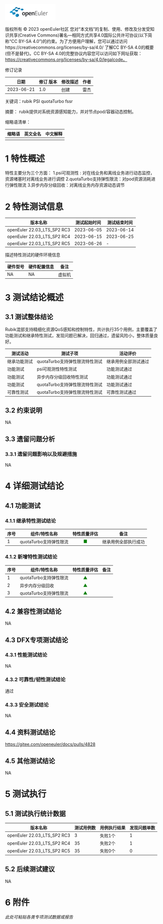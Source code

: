 ![avatar](../../images/openEuler.png)


版权所有 © 2023  openEuler社区
 您对“本文档”的复制、使用、修改及分发受知识共享(Creative Commons)署名—相同方式共享4.0国际公共许可协议(以下简称“CC BY-SA 4.0”)的约束。为了方便用户理解，您可以通过访问https://creativecommons.org/licenses/by-sa/4.0/ 了解CC BY-SA 4.0的概要 (但不是替代)。CC BY-SA 4.0的完整协议内容您可以访问如下网址获取：https://creativecommons.org/licenses/by-sa/4.0/legalcode。

修订记录

| 日期 | 修订   版本 | 修改描述 | 作者 |
| ---- | ----------- | -------- | ---- |
| 2023-06-21     |     1.0        |    创建      |   雷杰   |

关键词：rubik PSI quotaTurbo fssr

摘要：
rubik提供对系统资源感知能力，并对节点pod/容器动态控制。

缩略语清单：

| 缩略语 | 英文全名 | 中文解释 |
| ------ | -------- | -------- |
|        |          |          |


# 1     特性概述

特性主要分为三个方面：
    1.psi可观测性 : 对在线业务和离线业务进行动态监控，资源堵塞时对离线业务进行调控
    2.quotaTurbo支持弹性限流：对pod资源消耗进行弹性限流
    3.异步内存分级回收：对离线业务内存资源动态调节

# 2     特性测试信息

| 版本名称 | 测试起始时间 | 测试结束时间 |
| -------- | ------------ | ------------ |
| openEuler 22.03_LTS_SP2 RC3 | 2023-06-05   | 2023-06-14   |
| openEuler 22.03_LTS_SP2 RC4 | 2023-06-15   | 2023-06-25   |
| openEuler 22.03_LTS_SP2 RC5 | 2023-06-26   | -   |

描述特性测试的硬件环境信息

| 硬件型号 | 硬件配置信息 | 备注 |
| -------- | ------------ | ---- |
|    NA      |       NA       |    虚拟机  |

# 3     测试结论概述

## 3.1   测试整体结论

Rubik混部支持精细化资源QoS感知和控制特性，共计执行35个用例，主要覆盖了功能测试和继承特性测试，发现问题已解决，回归通过，遗留风险小，整体质量良好。

| 测试活动 | 测试子项 | 活动评价 |
| ------- | -------- | ------- |
| 继承功能测试 | quotaTurbo支持弹性限流特性测试 | 继承用例全部测试通过     |
| 功能测试 | psi可观测性特性测试 |  功能测试通过    |
| 功能测试 | 异步内存分级回收特性测试 |  功能测试通过    |
| 功能测试 | quotaTurbo支持弹性限流特性测试 | 功能测试通过     |
| 可靠性测试 | quotaTurbo支持弹性限流特性测试 | 可靠性测试通过     |



## 3.2   约束说明

NA

## 3.3   遗留问题分析

### 3.3.1 遗留问题影响以及规避措施

NA

# 4 详细测试结论

## 4.1 功能测试

### 4.1.1 继承特性测试结论

| 序号 | 组件/特性名称 | 特性质量评估 | 备注 |
| --- | ----------- | :--------: | --- |
|1 |quotaTurbo支持弹性限流 | <font color=green>■</font> | 继承用例全部执行成功 |

### 4.1.2 新增特性测试结论

| 序号 | 组件/特性名称 | 特性质量评估 | 备注 |
| --- | ----------- | :--------: | --- |
|1 |quotaTurbo支持弹性限流 | <font color=green>▲</font> |   |
|2 |异步内存分级回收 | <font color=green>▲</font> |   |
|3 |quotaTurbo支持弹性限流 | <font color=green>▲</font> |   |


## 4.2 兼容性测试结论

NA

## 4.3 DFX专项测试结论

### 4.3.1 性能测试结论

NA

### 4.3.2 可靠性/韧性测试结论

通过

### 4.3.3 安全测试结论

NA

## 4.4 资料测试结论

https://gitee.com/openeuler/docs/pulls/4828

## 4.5 其他测试结论

NA

# 5     测试执行

## 5.1   测试执行统计数据

| 版本名称 | 测试用例数 | 用例执行结果 | 发现问题单数 |
| -------- | ---------- | ------------ | ------------ |
| openEuler 22.03_LTS_SP2 RC3 | 3   | 失败1个 | 1 | 
| openEuler 22.03_LTS_SP2 RC4 | 35  | 失败2个 | 1 | 
| openEuler 22.03_LTS_SP2 RC5 | 35  | 失败0个 | 0 |   

## 5.2   后续测试建议

NA

# 6     附件

*此处可粘贴各类专项测试数据或报告*

 



 

 